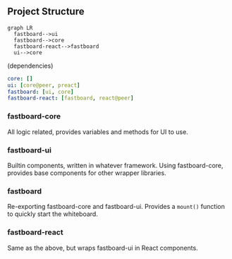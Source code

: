 ## Project Structure

```mermaid
graph LR
  fastboard-->ui
  fastboard-->core
  fastboard-react-->fastboard
  ui-->core
```

(dependencies)

```yaml
core: []
ui: [core@peer, preact]
fastboard: [ui, core]
fastboard-react: [fastboard, react@peer]
```

### fastboard-core

All logic related, provides variables and methods for UI to use.

### fastboard-ui

Builtin components, written in whatever framework.
Using fastboard-core, provides base components for other wrapper libraries.

### fastboard

Re-exporting fastboard-core and fastboard-ui.
Provides a `mount()` function to quickly start the whiteboard.

### fastboard-react

Same as the above, but wraps fastboard-ui in React components.
